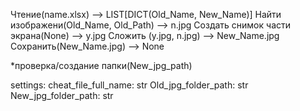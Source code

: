 
Чтение(name.xlsx) --> LIST[DICT(Old_Name, New_Name)]
Найти изображени(Old_Name, Old_Path) --> n.jpg
Создать снимок части экрана(None) --> y.jpg
Сложить (y.jpg, n.jpg) --> New_Name.jpg
Сохранить(New_Name.jpg) --> None

*проверка/создание папки(New_jpg_path)

settings:
cheat_file_full_name: str
Old_jpg_folder_path: str
New_jpg_folder_path: str

